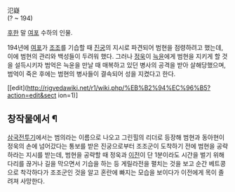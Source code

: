氾嶷  
(? ~ 194)

[후한](%ED%9B%84%ED%95%9C.md) 말 [여포](%EC%97%AC%ED%8F%AC.md) 수하의 인물.

194년에 [여포](%EC%97%AC%ED%8F%AC.md)가 [조조](%EC%A1%B0%EC%A1%B0.md)를 기습할 때
[진궁](%EC%A7%84%EA%B6%81.md)의 지시로 파견되어 범현을 점령하려고 했는데, 이에 범현의 관리와 백성들이 두려워
했다. 그러나 [정욱](%EC%A0%95%EC%9A%B1.md)이 [늑윤](%EB%8A%91%EC%9C%A4.md)에게 범현을
지키게 할 것을 설득시키자 범억은 늑윤을 만날 때 매복하고 있던 병사의 공격을 받아 살해당했으며, 범억이 죽은 후에는 범현의 병사들이
결속되어 성을 지켰다고 한다.

[[edit](http://rigvedawiki.net/r1/wiki.php/%EB%B2%94%EC%96%B5?action=edit&sect
ion=1)]

## 창작물에서 ¶

[삼국전투기](%EC%82%BC%EA%B5%AD%EC%A0%84%ED%88%AC%EA%B8%B0.md)에서는 범의라는 이름으로 나오고
그린힐의 리더로 등장해 범현과 동아현이 정욱의 손에 넘어갔다는 통보를 받은 진궁으로부터 조조군이 도착하기 전에 범현을 공략하라는 지시를
받는데, 범현을 공략할 때 정욱과
[이전](%EC%9D%B4%EC%A0%84%28%EC%82%BC%EA%B5%AD%EC%A7%80%29.md)이 단 1분이라도 시간을
벌기 위해 다리를 끊거나 길을 막으면서 기습을 하는 등 게릴라전을 펼치는 것을 보고 순간 베트콩으로 착각하다가 조조군인 것을 알고 혼란에
빠지는 모습을 보이다가 이전에게 목이 졸려져 사망한다.

